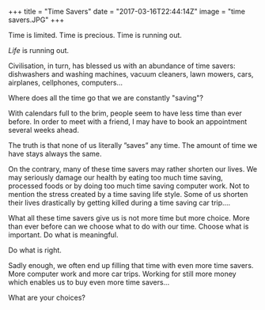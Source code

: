 +++
title = "Time Savers"
date = "2017-03-16T22:44:14Z"
image = "time savers.JPG"
+++

Time is limited. Time is precious. Time is running out.

*Life* is running out.

Civilisation, in turn, has blessed us with an abundance of time savers: dishwashers and washing machines, vacuum cleaners, lawn mowers, cars, airplanes, cellphones, computers…

Where does all the time go that we are constantly "saving"?

With calendars full to the brim, people seem to have less time than ever before. In order to meet with a friend, I may have to book an appointment several weeks ahead. 

The truth is that none of us literally ”saves” any time. The amount of time we have stays always the same.

On the contrary, many of these time savers may rather shorten our lives. We may seriously damage our health by eating too much time saving, processed foods or by doing too much time saving computer work. Not to mention the stress created by a time saving life style. Some of us shorten their lives drastically by getting killed during a time saving car trip….

What all these time savers give us is not more time but more choice. More than ever before can we choose what to do with our time. Choose what is important. Do what is meaningful.

Do what is right.

Sadly enough, we often end up filling that time with even more time savers. More computer work and more car trips. Working for still more money which enables us to buy even more time savers...

What are your choices?